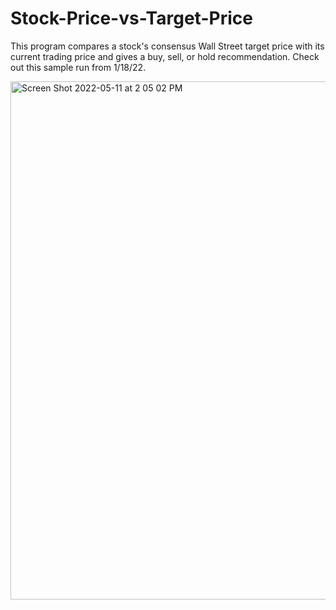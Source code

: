 # Stock-Price-vs-Target-Price
This program compares a stock's consensus Wall Street target price with its current trading price and gives a buy, sell, or hold recommendation. 
Check out this sample run from 1/18/22.

<img width="829" alt="Screen Shot 2022-05-11 at 2 05 02 PM" src="https://user-images.githubusercontent.com/84414002/167926636-60390426-4516-487f-80b8-a4bb27ca85fa.png">
